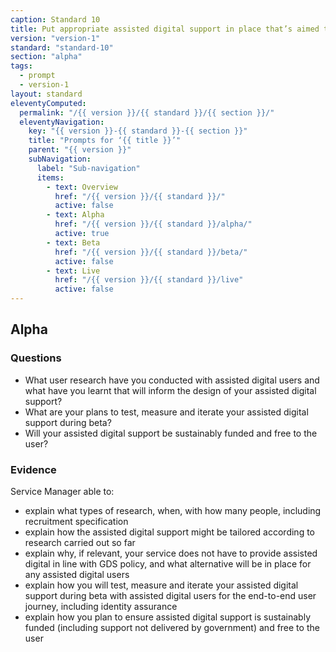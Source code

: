 ```yaml
---
caption: Standard 10
title: Put appropriate assisted digital support in place that’s aimed towards those who genuinely need it.
version: "version-1"
standard: "standard-10"
section: "alpha"
tags:
  - prompt
  - version-1
layout: standard
eleventyComputed:
  permalink: "/{{ version }}/{{ standard }}/{{ section }}/"
  eleventyNavigation:
    key: "{{ version }}-{{ standard }}-{{ section }}"
    title: "Prompts for ‘{{ title }}’"
    parent: "{{ version }}"
    subNavigation:
      label: "Sub-navigation"
      items:
        - text: Overview
          href: "/{{ version }}/{{ standard }}/"
          active: false
        - text: Alpha
          href: "/{{ version }}/{{ standard }}/alpha/"
          active: true
        - text: Beta
          href: "/{{ version }}/{{ standard }}/beta/"
          active: false
        - text: Live
          href: "/{{ version }}/{{ standard }}/live"
          active: false
---
```


## Alpha

### Questions

- What user research have you conducted with assisted digital users and what have you learnt that will inform the design of your assisted digital support?
- What are your plans to test, measure and iterate your assisted digital support during beta?
- Will your assisted digital support be sustainably funded and free to the user?

### Evidence

Service Manager able to:

- explain what types of research, when, with how many people, including recruitment specification
- explain how the assisted digital support might be tailored according to research carried out so far
- explain why, if relevant, your service does not have to provide assisted digital in line with GDS policy, and what alternative will be in place for any assisted digital users
- explain how you will test, measure and iterate your assisted digital support during beta with assisted digital users for the end-to-end user journey, including identity assurance
- explain how you plan to ensure assisted digital support is sustainably funded (including support not delivered by government) and free to the user
